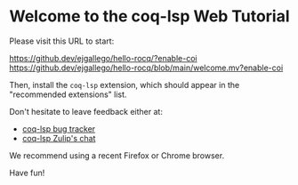 # Welcome to the coq-lsp Web Tutorial

Please visit this URL to start:

https://github.dev/ejgallego/hello-rocq/?enable-coi
https://github.dev/ejgallego/hello-rocq/blob/main/welcome.mv?enable-coi

Then, install the `coq-lsp` extension, which should appear in the
"recommended extensions" list.

Don't hesitate to leave feedback either at:

- [coq-lsp bug tracker](https://github.com/ejgallego/coq-lsp/issues)
- [coq-lsp Zulip's chat](https://coq.zulipchat.com/#narrow/stream/329642-coq-lsp/)

We recommend using a recent Firefox or Chrome browser.

Have fun!
